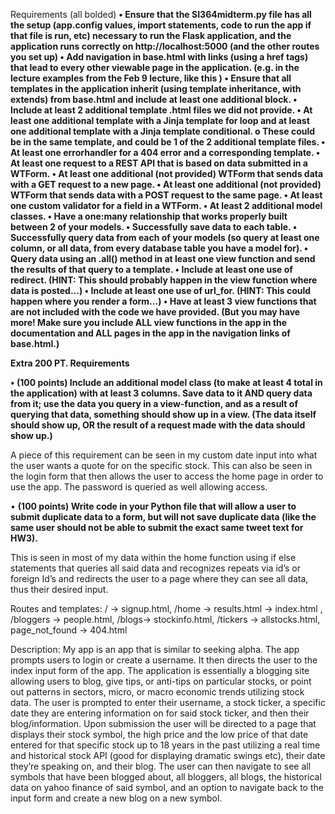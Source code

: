 Requirements (all bolded)
**• Ensure that the SI364midterm.py file has all the setup (app.config values, import statements, code to run the app if that file is run, etc) necessary to run the Flask application, and the application runs correctly on http://localhost:5000 (and the other routes you set up) 
•	  Add navigation in base.html with links (using a href tags) that lead to every other viewable page in the application. (e.g. in the lecture examples from the Feb 9 lecture, like this ) 
•	  Ensure that all templates in the application inherit (using template inheritance, with extends) from base.html and include at least one additional block. 
•	  Include at least 2 additional template .html files we did not provide. 
•	  At least one additional template with a Jinja template for loop and at least one additional template with a Jinja template conditional.
o	These could be in the same template, and could be 1 of the 2 additional template files.
•	  At least one errorhandler for a 404 error and a corresponding template.
•	  At least one request to a REST API that is based on data submitted in a WTForm.
•	  At least one additional (not provided) WTForm that sends data with a GET request to a new page.
•	  At least one additional (not provided) WTForm that sends data with a POST request to the same page.
•	  At least one custom validator for a field in a WTForm.
•	  At least 2 additional model classes.
•	  Have a one:many relationship that works properly built between 2 of your models.
•	  Successfully save data to each table.
•	  Successfully query data from each of your models (so query at least one column, or all data, from every database table you have a model for).
•	  Query data using an .all() method in at least one view function and send the results of that query to a template.
•	  Include at least one use of redirect. (HINT: This should probably happen in the view function where data is posted...)
•	  Include at least one use of url_for. (HINT: This could happen where you render a form...)
•	  Have at least 3 view functions that are not included with the code we have provided. (But you may have more! Make sure you include ALL view functions in the app in the documentation and ALL pages in the app in the navigation links of base.html.)**

**Extra 200 PT. Requirements**

**•	(100 points) Include an additional model class (to make at least 4 total in the application) with at least 3 columns. Save data to it AND query data from it; use the data you query in a view-function, and as a result of querying that data, something should show up in a view. (The data itself should show up, OR the result of a request made with the data should show up.)**

A piece of this requirement can be seen in my custom date input into what the user wants a quote for on the specific stock. This can also be seen in the login form that then allows the user to access the home page in order to use the app. The password is queried as well allowing access.

•	**(100 points) Write code in your Python file that will allow a user to submit duplicate data to a form, but will not save duplicate data (like the same user should not be able to submit the exact same tweet text for HW3).**

This is seen in most of my data within the home function using if else statements that queries all said data and recognizes repeats via id’s or foreign Id’s and redirects the user to a page where they can see all data, thus their desired input. 

Routes and templates: 
/ -> signup.html,  /home -> results.html -> index.html ,  /bloggers -> people.html,  /blogs-> stockinfo.html,  /tickers -> allstocks.html, page_not_found -> 404.html 

Description: 
My app is an app that is similar to seeking alpha. The app prompts users to login or create a username. It then directs the user to the index input form of the app. The application is essentially a blogging site allowing users to blog, give tips, or anti-tips on particular stocks, or point out patterns in sectors, micro, or macro economic trends utilizing stock data. The user is prompted to enter their username, a stock ticker, a specific date they are entering information on for said stock ticker, and then their blog/information. Upon submission the user will be directed to a page that displays their stock symbol, the high price and the low price of that date entered for that specific stock up to 18 years in the past utilizing a real time and historical stock API (good for displaying dramatic swings etc), their date they’re speaking on, and their blog. The user can then navigate to see all symbols that have been blogged about, all bloggers, all blogs, the historical data on yahoo finance of said symbol, and an option to navigate back to the input form and create a new blog on a new symbol. 
